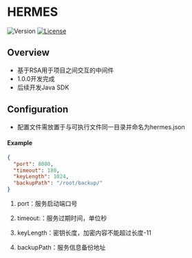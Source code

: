 # HERMES


![Version](https://img.shields.io/badge/version-1.0.0-green.svg)
[![License](https://img.shields.io/badge/license-MIT-blue.svg)](http://opensource.org/licenses/MIT)

## Overview

- 基于RSA用于项目之间交互的中间件
- 1.0.0开发完成
- 后续开发Java SDK

## Configuration

- 配置文件需放置于与可执行文件同一目录并命名为hermes.json

#### Example

```json
{
  "port": 8080,
  "timeout": 180,
  "keyLength": 1024,
  "backupPath": "/root/backup/"
}
```
1. port：服务启动端口号

1. timeout:：服务过期时间，单位秒

1. keyLength：密钥长度，加密内容不能超过长度-11

1. backupPath：服务信息备份地址
